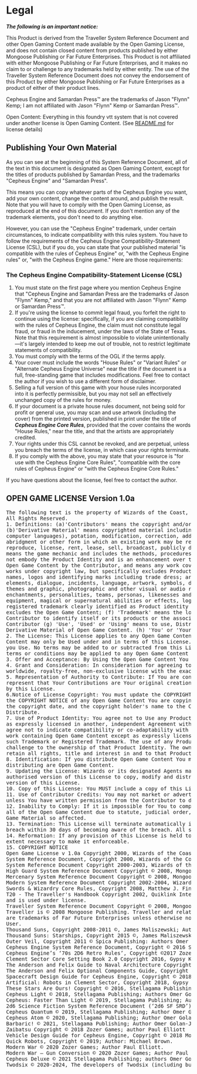 <h1>Legal</h1>
<p>
    <b><i>The following is an important notice:</i></b>
</p>
<p class="lead">
    This Product is derived from the Traveller System Reference Document and other Open Gaming Content made available by the Open Gaming License, and does not contain closed content from products published by either Mongoose Publishing or Far Future Enterprises. This Product is not affiliated with either Mongoose Publishing or Far Future Enterprises, and it makes no claim to or challenge to any trademarks held by either entity. The use of the Traveller System Reference Document does not convey the endorsement of this Product by either Mongoose Publishing or Far Future Enterprises as a product of either of their product lines.</p>
<p class="lead">
Cepheus Engine and Samardan Press™ are the trademarks of Jason "Flynn" Kemp; I am not affiliated with Jason "Flynn" Kemp or Samardan Press™.    
</p>

Open Content: Everything in this foundry vtt system that is not covered under another license is Open Gaming Content. (See [README.md](README.md) for license details) 

<h2>Publishing Your Own Material</h2>
<p>
    As you can see at the beginning of this System Reference Document, all of the text in this document is designated as Open Gaming Content, except for the titles of products published by Samardan Press, and the trademarks "Cepheus Engine" and "Samardan Press".
</p>
<p>
    This means you can copy whatever parts of the Cepheus Engine you want, add your own content, change the content around, and publish the result. Note that you will have to comply with the Open Gaming License, as reproduced at the end of this document. If you don't mention any of the trademark elements, you don't need to do anything else.
</p>
<p>
    However, you can use the "Cepheus Engine" trademark, under certain circumstances, to indicate compatibility with this rules system. You have to follow the requirements of the Cepheus Engine Compatibility-Statement License (CSL), but if you do, you can state that your published material "is compatible with the rules of Cepheus Engine" or, "with the Cepheus Engine rules" or, "with the Cepheus Engine game." Here are those requirements:
</p>

<h3>The Cepheus Engine Compatibility-Statement License (CSL)</h3>
<ol>
    <li>You must state on the first page where you mention Cepheus Engine that "Cepheus Engine and Samardan Press are the trademarks of Jason "Flynn" Kemp," and that you are not affiliated with Jason "Flynn" Kemp or Samardan Press™.</li>
    <li>If you're using the license to commit legal fraud, you forfeit the right to continue using the license: specifically, if you are claiming compatibility with the rules of Cepheus Engine, the claim must not constitute legal fraud, or fraud in the inducement, under the laws of the State of Texas. Note that this requirement is almost impossible to violate unintentionally—it's largely intended to keep me out of trouble, not to restrict legitimate statements of compatibility.</li>
    <li>You must comply with the terms of the OGL if the terms apply.</li>
    <li>Your cover must include the words "House Rules" or "Variant Rules" or "Alternate Cepheus Engine Universe" near the title if the document is a full, free-standing game that includes modifications. Feel free to contact the author if you wish to use a different form of disclaimer.</li>
    <li>Selling a full version of this game with your house rules incorporated into it is perfectly permissible, but you may not sell an effectively unchanged copy of the rules for money.</li>
    <li>If your document is a private house rules document, not being sold for profit or general use, you may scan and use artwork (including the cover) from the printed version, published in print under the title of <b><i>Cepheus Engine Core Rules</i></b>, provided that the cover contains the words "House Rules," near the title, and that the artists are appropriately credited.</li>
    <li>Your rights under this CSL cannot be revoked, and are perpetual, unless you breach the terms of the license, in which case your rights terminate.</li>
    <li>If you comply with the above, you may state that your resource is "for use with the Cepheus Engine Core Rules", "compatible with the core rules of Cepheus Engine" or "with the Cepheus Engine Core Rules."</li>
</ol>
<p>
    If you have questions about the license, feel free to contact the author.
</p>

<h2>OPEN GAME LICENSE Version 1.0a</h2>
<pre>
The following text is the property of Wizards of the Coast, Inc. and is Copyright 2000 Wizards of the Coast, Inc ('Wizards').
All Rights Reserved.
1. Definitions: (a)'Contributors' means the copyright and/or trademark owners who have contributed Open Game Content;
(b)'Derivative Material' means copyrighted material including derivative works and translations (including into other
computer languages), potation, modification, correction, addition, extension, upgrade, improvement, compilation,
abridgment or other form in which an existing work may be recast, transformed or adapted; (c) 'Distribute' means to
reproduce, license, rent, lease, sell, broadcast, publicly display, transmit or otherwise distribute; (d)'Open Game Content'
means the game mechanic and includes the methods, procedures, processes and routines to the extent such content does
not embody the Product Identity and is an enhancement over the prior art and any additional content clearly identified as
Open Game Content by the Contributor, and means any work covered by this License, including translations and derivative
works under copyright law, but specifically excludes Product Identity. (e) 'Product Identity' means product and product line
names, logos and identifying marks including trade dress; artifacts; creatures characters; stories, storylines, plots, thematic
elements, dialogue, incidents, language, artwork, symbols, designs, depictions, likenesses, formats, poses, concepts,
themes and graphic, photographic and other visual or audio representations; names and descriptions of characters, spells,
enchantments, personalities, teams, personas, likenesses and special abilities; places, locations, environments, creatures,
equipment, magical or supernatural abilities or effects, logos, symbols, or graphic designs; and any other trademark or
registered trademark clearly identified as Product identity by the owner of the Product Identity, and which specifically
excludes the Open Game Content; (f) 'Trademark' means the logos, names, mark, sign, motto, designs that are used by a
Contributor to identify itself or its products or the associated products contributed to the Open Game License by the
Contributor (g) 'Use', 'Used' or 'Using' means to use, Distribute, copy, edit, format, modify, translate and otherwise create
Derivative Material of Open Game Content. (h) 'You' or 'Your' means the licensee in terms of this agreement.
2. The License: This License applies to any Open Game Content that contains a notice indicating that the Open Game
Content may only be Used under and in terms of this License. You must affix such a notice to any Open Game Content that
you Use. No terms may be added to or subtracted from this License except as described by the License itself. No other
terms or conditions may be applied to any Open Game Content distributed using this License.
3. Offer and Acceptance: By Using the Open Game Content You indicate Your acceptance of the terms of this License.
4. Grant and Consideration: In consideration for agreeing to use this License, the Contributors grant You a perpetual,
worldwide, royalty-free, non-exclusive license with the exact terms of this License to Use, the Open Game Content.
5. Representation of Authority to Contribute: If You are contributing original material as Open Game Content, You
represent that Your Contributions are Your original creation and/or You have sufficient rights to grant the rights conveyed
by this License.
6.Notice of License Copyright: You must update the COPYRIGHT NOTICE portion of this License to include the exact text of
the COPYRIGHT NOTICE of any Open Game Content You are copying, modifying or distributing, and You must add the title,
the copyright date, and the copyright holder's name to the COPYRIGHT NOTICE of any original Open Game Content you
Distribute.
7. Use of Product Identity: You agree not to Use any Product Identity, including as an indication as to compatibility, except
as expressly licensed in another, independent Agreement with the owner of each element of that Product Identity. You
agree not to indicate compatibility or co-adaptability with any Trademark or Registered Trademark in conjunction with a
work containing Open Game Content except as expressly licensed in another, independent Agreement with the owner of
such Trademark or Registered Trademark. The use of any Product Identity in Open Game Content does not constitute a
challenge to the ownership of that Product Identity. The owner of any Product Identity used in Open Game Content shall
retain all rights, title and interest in and to that Product Identity.
8. Identification: If you distribute Open Game Content You must clearly indicate which portions of the work that you are
distributing are Open Game Content.
9. Updating the License: Wizards or its designated Agents may publish updated versions of this License. You may use any
authorised version of this License to copy, modify and distribute any Open Game Content originally distributed under any
version of this License.
10. Copy of this License: You MUST include a copy of this License with every copy of the Open Game Content You Distribute.
11. Use of Contributor Credits: You may not market or advertise the Open Game Content using the name of any Contributor
unless You have written permission from the Contributor to do so.
12. Inability to Comply: If it is impossible for You to comply with any of the terms of this License with respect to some or
all of the Open Game Content due to statute, judicial order, or governmental regulation then You may not Use any Open
Game Material so affected.
13. Termination: This License will terminate automatically if You fail to comply with all terms herein and fail to cure such
breach within 30 days of becoming aware of the breach. All sublicenses shall survive the termination of this License.
14. Reformation: If any provision of this License is held to be unenforceable, such provision shall be reformed only to the
extent necessary to make it enforceable.
15. COPYRIGHT NOTICE
Open Game License v 1.0a Copyright 2000, Wizards of the Coast, Inc.
System Reference Document, Copyright 2000, Wizards of the Coast, Inc.; Authors Jonathan Tweet, Monte Cook, Skip Williams, based on original material by E. Gary Gygax and Dave Arneson.
System Reference Document Copyright 2000-2003, Wizards of the Coast, Inc.; Authors Jonathan Tweet, Monte Cook, Skip Williams, Rich Baker, Andy Collins, David Noonan, Rich Redman, Bruce R. Cordell, John D. Rateliff, Thomas Reid, James Wyatt, based on original material by E. Gary Gygax and Dave Arneson.
High Guard System Reference Document Copyright © 2008, Mongoose Publishing.
Mercenary System Reference Document Copyright © 2008, Mongoose Publishing.
Modern System Reference Document Copyright 2002-2004, Wizards of the Coast, Inc.; Authors Bill Slavicsek, Jeff Grubb, Rich Redman, Charles Ryan, Eric Cagle, David Noonan, Stan!, Christopher Perkins, Rodney Thompson, and JD Wiker, based on material by Jonathan Tweet, Monte Cook, Skip Williams, Richard Baker, Peter Adkison, Bruce R. Cordell, John Tynes, Andy Collins, and JD Wiker.
Swords & Wizardry Core Rules, Copyright 2008, Matthew J. Finch
T20 - The Traveller's Handbook Copyright 2002, Quiklink Interactive, Inc. Traveller is a trademark of Far Future Enterprises
and is used under license.
Traveller System Reference Document Copyright © 2008, Mongoose Publishing.
Traveller is © 2008 Mongoose Publishing. Traveller and related logos, character, names, and distinctive likenesses thereof
are trademarks of Far Future Enterprises unless otherwise noted. All Rights Reserved. Mongoose Publishing Ltd Authorized
User.
Thousand Suns, Copyright 2008-2011 ©, James Maliszewski; Author James Maliszewski.
Thousand Suns: Starships, Copyright 2015 ©, James Maliszewski; Author Greg Videll.
Outer Veil, Copyright 2011 © Spica Publishing: Authors Omer Golan-Joel and Richard Hazlewood.
Cepheus Engine System Reference Document, Copyright © 2016 Samardan Press; Author Jason "Flynn" Kemp
Cepheus Engine’s ‘70s 2D6 Retro Rules’, Copyright ©2017 Zozer Games, author Paul Elliott
Clement Sector Core Setting Book 2.0 Copyright 2016, Gypsy Knights Games LLC
The Anderson and Felix Guide to Naval Architecture Copyright 2015 ©, Gypsy Knights Games LLC.
The Anderson and Felix Optional Components Guide, Copyright 2018 ©, Gypsy Knights Games LLC, Author Michael Johnson
Spacecraft Design Guide for Cepheus Engine, Copyright © 2018 Moon Toad Publications; Author Michael Johnson.
Artificial: Robots in Clement Sector, Copyright 2018, Gypsy Knights Games LLC, Author Michael Johnson
These Stars Are Ours! Copyright © 2016, Stellagama Publishing; Authors Omer Golan-Joel, Josh Peters, and Richard Hazlewood.
Cepheus Light © 2018, Stellagama Publishing; Authors Omer Golan-Joel and Josh Peters.
Cepheus: Faster Than Light © 2019, Stellagama Publishing; Author Omer Golan-Joel.
2d6 Science Fiction System Reference Document (‘2d6 SF SRD’) © 2017, 2d6 Science Fiction System Reference Document.
Cepheus Quantum © 2019, Stellagama Publishing; Author Omer Golan-Joel
Cepheus Atom © 2020, Stellagama Publishing; Author Omer Golan-Joel
Barbaric! © 2021, Stellagama Publishing; Author Omer Golan-Joel
Zaibatsu Copyright © 2018 Zozer Games; author Paul Elliott
Vehicle Design Guide for Cepheus Engine, Copyright © 2018 Moon Toad Publications; Author Michael Johnson.
Quick Robots, Copyright © 2019; Author: Michael Brown.
Modern War © 2020 Zozer Games; Author Paul Elliott.
Modern War – Gun Conversion © 2020 Zozer Games; Author Paul Elliott.
Cepheus Deluxe © 2021 Stellagama Publishing; authors Omer Golan-Joel, Josh Peters, Richard Hazlewood, and Robert L. S. Weaver.
Twodsix © 2020-2024, The developers of Twodsix (including but not necessarily limited to those listed in https://github.com/xdy/twodsix-foundryvtt/blob/master/CONTRIBUTORS.md)
</pre>
